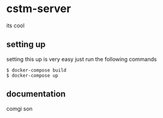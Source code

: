 # cstm-server
its cool

## setting up
setting this up is very easy just run the following commands
```
$ docker-compose build
$ docker-compose up
```

## documentation
comgi son